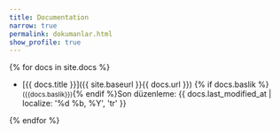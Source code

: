 ```yaml
---
title: Documentation
narrow: true
permalink: dokumanlar.html
show_profile: true
---
```


{% for docs in site.docs %}
- [{{ docs.title }}]({{ site.baseurl }}{{ docs.url }}) {% if docs.baslik %}<small class="text-muted">({{docs.baslik}})</small>{% endif %}<span class="d-none d-md-block float-end text-muted small">Son düzenleme: <span class="fw-semibold">{{ docs.last_modified_at | localize: '%d %b, %Y', 'tr' }}</span></span>


{% endfor %}
